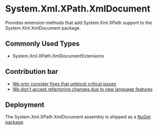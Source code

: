 # System.Xml.XPath.XmlDocument

Provides extension methods that add System.Xml.XPath support to the System.Xml.XmlDocument package.

## Commonly Used Types

- System.Xml.XPath.XmlDocumentExtensions

## Contribution bar

- [We only consider fixes that unblock critical issues](https://github.com/dotnet/runtime/blob/main/src/libraries/README.md#primary-bar)
- [We don't accept refactoring changes due to new language features](https://github.com/dotnet/runtime/blob/main/src/libraries/README.md#secondary-bars)

## Deployment

The System.Xml.XPath.XmlDocument assembly is shipped as a [NuGet package](https://www.nuget.org/packages/System.Xml.XPath.XmlDocument).